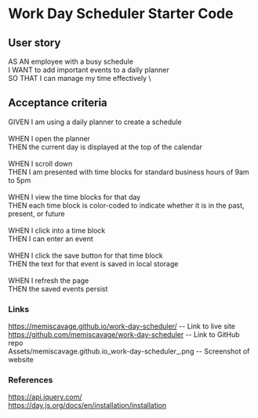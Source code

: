 # Work Day Scheduler Starter Code
## User story
AS AN employee with a busy schedule \
I WANT to add important events to a daily planner \
SO THAT I can manage my time effectively \

## Acceptance criteria
GIVEN I am using a daily planner to create a schedule \
\
WHEN I open the planner \
THEN the current day is displayed at the top of the calendar \
\
WHEN I scroll down \
THEN I am presented with time blocks for standard business hours of 9am to 5pm \
\
WHEN I view the time blocks for that day \
THEN each time block is color-coded to indicate whether it is in the past, present, or future \
\
WHEN I click into a time block \
THEN I can enter an event \
\
WHEN I click the save button for that time block \
THEN the text for that event is saved in local storage \
\
WHEN I refresh the page \
THEN the saved events persist 

### Links
https://memiscavage.github.io/work-day-scheduler/ -- Link to live site \
https://github.com/memiscavage/work-day-scheduler -- Link to GitHub repo \
Assets/memiscavage.github.io_work-day-scheduler_.png -- Screenshot of website

### References
https://api.jquery.com/ \
https://day.js.org/docs/en/installation/installation 